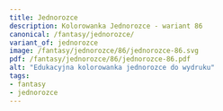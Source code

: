 ```yaml
---
title: Jednorozce
description: Kolorowanka Jednorozce - wariant 86
canonical: /fantasy/jednorozce/
variant_of: jednorozce
image: /fantasy/jednorozce/86/jednorozce-86.svg
pdf: /fantasy/jednorozce/86/jednorozce-86.pdf
alt: "Edukacyjna kolorowanka jednorozce do wydruku"
tags:
- fantasy
- jednorozce
---
```


